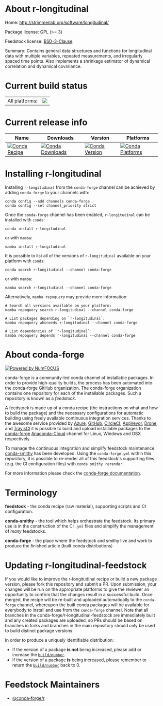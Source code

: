 About r-longitudinal
====================

Home: http://strimmerlab.org/software/longitudinal/

Package license: GPL (>= 3)

Feedstock license: [BSD-3-Clause](https://github.com/conda-forge/r-longitudinal-feedstock/blob/main/LICENSE.txt)

Summary: Contains general data structures and functions for longitudinal data with multiple variables, repeated measurements, and irregularly spaced time points. Also implements a shrinkage estimator of dynamical correlation and dynamical covariance.

Current build status
====================


<table><tr><td>All platforms:</td>
    <td>
      <a href="https://dev.azure.com/conda-forge/feedstock-builds/_build/latest?definitionId=1318&branchName=main">
        <img src="https://dev.azure.com/conda-forge/feedstock-builds/_apis/build/status/r-longitudinal-feedstock?branchName=main">
      </a>
    </td>
  </tr>
</table>

Current release info
====================

| Name | Downloads | Version | Platforms |
| --- | --- | --- | --- |
| [![Conda Recipe](https://img.shields.io/badge/recipe-r--longitudinal-green.svg)](https://anaconda.org/conda-forge/r-longitudinal) | [![Conda Downloads](https://img.shields.io/conda/dn/conda-forge/r-longitudinal.svg)](https://anaconda.org/conda-forge/r-longitudinal) | [![Conda Version](https://img.shields.io/conda/vn/conda-forge/r-longitudinal.svg)](https://anaconda.org/conda-forge/r-longitudinal) | [![Conda Platforms](https://img.shields.io/conda/pn/conda-forge/r-longitudinal.svg)](https://anaconda.org/conda-forge/r-longitudinal) |

Installing r-longitudinal
=========================

Installing `r-longitudinal` from the `conda-forge` channel can be achieved by adding `conda-forge` to your channels with:

```
conda config --add channels conda-forge
conda config --set channel_priority strict
```

Once the `conda-forge` channel has been enabled, `r-longitudinal` can be installed with `conda`:

```
conda install r-longitudinal
```

or with `mamba`:

```
mamba install r-longitudinal
```

It is possible to list all of the versions of `r-longitudinal` available on your platform with `conda`:

```
conda search r-longitudinal --channel conda-forge
```

or with `mamba`:

```
mamba search r-longitudinal --channel conda-forge
```

Alternatively, `mamba repoquery` may provide more information:

```
# Search all versions available on your platform:
mamba repoquery search r-longitudinal --channel conda-forge

# List packages depending on `r-longitudinal`:
mamba repoquery whoneeds r-longitudinal --channel conda-forge

# List dependencies of `r-longitudinal`:
mamba repoquery depends r-longitudinal --channel conda-forge
```


About conda-forge
=================

[![Powered by
NumFOCUS](https://img.shields.io/badge/powered%20by-NumFOCUS-orange.svg?style=flat&colorA=E1523D&colorB=007D8A)](https://numfocus.org)

conda-forge is a community-led conda channel of installable packages.
In order to provide high-quality builds, the process has been automated into the
conda-forge GitHub organization. The conda-forge organization contains one repository
for each of the installable packages. Such a repository is known as a *feedstock*.

A feedstock is made up of a conda recipe (the instructions on what and how to build
the package) and the necessary configurations for automatic building using freely
available continuous integration services. Thanks to the awesome service provided by
[Azure](https://azure.microsoft.com/en-us/services/devops/), [GitHub](https://github.com/),
[CircleCI](https://circleci.com/), [AppVeyor](https://www.appveyor.com/),
[Drone](https://cloud.drone.io/welcome), and [TravisCI](https://travis-ci.com/)
it is possible to build and upload installable packages to the
[conda-forge](https://anaconda.org/conda-forge) [Anaconda-Cloud](https://anaconda.org/)
channel for Linux, Windows and OSX respectively.

To manage the continuous integration and simplify feedstock maintenance
[conda-smithy](https://github.com/conda-forge/conda-smithy) has been developed.
Using the ``conda-forge.yml`` within this repository, it is possible to re-render all of
this feedstock's supporting files (e.g. the CI configuration files) with ``conda smithy rerender``.

For more information please check the [conda-forge documentation](https://conda-forge.org/docs/).

Terminology
===========

**feedstock** - the conda recipe (raw material), supporting scripts and CI configuration.

**conda-smithy** - the tool which helps orchestrate the feedstock.
                   Its primary use is in the construction of the CI ``.yml`` files
                   and simplify the management of *many* feedstocks.

**conda-forge** - the place where the feedstock and smithy live and work to
                  produce the finished article (built conda distributions)


Updating r-longitudinal-feedstock
=================================

If you would like to improve the r-longitudinal recipe or build a new
package version, please fork this repository and submit a PR. Upon submission,
your changes will be run on the appropriate platforms to give the reviewer an
opportunity to confirm that the changes result in a successful build. Once
merged, the recipe will be re-built and uploaded automatically to the
`conda-forge` channel, whereupon the built conda packages will be available for
everybody to install and use from the `conda-forge` channel.
Note that all branches in the conda-forge/r-longitudinal-feedstock are
immediately built and any created packages are uploaded, so PRs should be based
on branches in forks and branches in the main repository should only be used to
build distinct package versions.

In order to produce a uniquely identifiable distribution:
 * If the version of a package **is not** being increased, please add or increase
   the [``build/number``](https://docs.conda.io/projects/conda-build/en/latest/resources/define-metadata.html#build-number-and-string).
 * If the version of a package **is** being increased, please remember to return
   the [``build/number``](https://docs.conda.io/projects/conda-build/en/latest/resources/define-metadata.html#build-number-and-string)
   back to 0.

Feedstock Maintainers
=====================

* [@conda-forge/r](https://github.com/conda-forge/r/)


